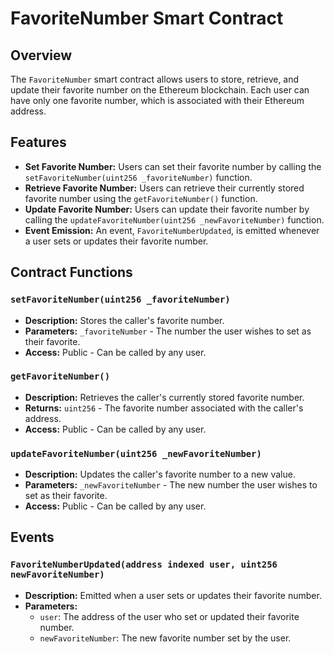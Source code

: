 
# FavoriteNumber Smart Contract

## Overview

The `FavoriteNumber` smart contract allows users to store, retrieve, and update their favorite number on the Ethereum blockchain. Each user can have only one favorite number, which is associated with their Ethereum address.

## Features

- **Set Favorite Number:** Users can set their favorite number by calling the `setFavoriteNumber(uint256 _favoriteNumber)` function.
- **Retrieve Favorite Number:** Users can retrieve their currently stored favorite number using the `getFavoriteNumber()` function.
- **Update Favorite Number:** Users can update their favorite number by calling the `updateFavoriteNumber(uint256 _newFavoriteNumber)` function.
- **Event Emission:** An event, `FavoriteNumberUpdated`, is emitted whenever a user sets or updates their favorite number.

## Contract Functions

### `setFavoriteNumber(uint256 _favoriteNumber)`

- **Description:** Stores the caller's favorite number.
- **Parameters:** `_favoriteNumber` - The number the user wishes to set as their favorite.
- **Access:** Public - Can be called by any user.

### `getFavoriteNumber()`

- **Description:** Retrieves the caller's currently stored favorite number.
- **Returns:** `uint256` - The favorite number associated with the caller's address.
- **Access:** Public - Can be called by any user.

### `updateFavoriteNumber(uint256 _newFavoriteNumber)`

- **Description:** Updates the caller's favorite number to a new value.
- **Parameters:** `_newFavoriteNumber` - The new number the user wishes to set as their favorite.
- **Access:** Public - Can be called by any user.

## Events

### `FavoriteNumberUpdated(address indexed user, uint256 newFavoriteNumber)`

- **Description:** Emitted when a user sets or updates their favorite number.
- **Parameters:**
  - `user`: The address of the user who set or updated their favorite number.
  - `newFavoriteNumber`: The new favorite number set by the user.
